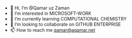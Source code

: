 - 👋 Hi, I’m @Qamar uz Zaman
- 👀 I’m interested in MICROSOFT-WORK
- 🌱 I’m currently learning COMPUTATIONAL CHEMISTRY
- 💞️ I’m looking to collaborate on GITHUB ENTERPRISE
- 📫 How to reach me qamar@aqamar.net

<!---
qmr6karori/qmr6karori is a ✨ special ✨ repository because its `README.md` (this file) appears on your GitHub profile.
You can click the Preview link to take a look at your changes.
--->
